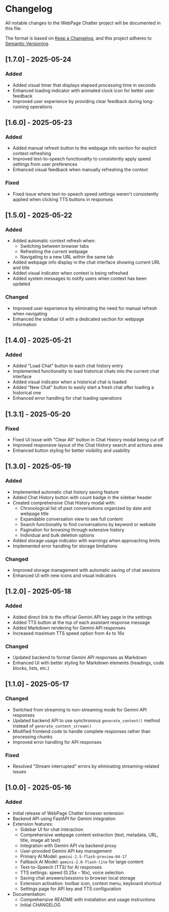 # Changelog

All notable changes to the WebPage Chatter project will be documented in this file.

The format is based on [Keep a Changelog](https://keepachangelog.com/en/1.0.0/),
and this project adheres to [Semantic Versioning](https://semver.org/spec/v2.0.0.html).

## [1.7.0] - 2025-05-24

### Added

-   Added visual timer that displays elapsed processing time in seconds
-   Enhanced loading indicator with animated clock icon for better user feedback
-   Improved user experience by providing clear feedback during long-running operations

## [1.6.0] - 2025-05-23

### Added

-   Added manual refresh button to the webpage info section for explicit context refreshing
-   Improved text-to-speech functionality to consistently apply speed settings from user preferences
-   Enhanced visual feedback when manually refreshing the context

### Fixed

-   Fixed issue where text-to-speech speed settings weren't consistently applied when clicking TTS buttons in responses

## [1.5.0] - 2025-05-22

### Added

-   Added automatic context refresh when:
    -   Switching between browser tabs
    -   Refreshing the current webpage
    -   Navigating to a new URL within the same tab
-   Added webpage info display in the chat interface showing current URL and title
-   Added visual indicator when context is being refreshed
-   Added system messages to notify users when context has been updated

### Changed

-   Improved user experience by eliminating the need for manual refresh when navigating
-   Enhanced the sidebar UI with a dedicated section for webpage information

## [1.4.0] - 2025-05-21

### Added

-   Added "Load Chat" button to each chat history entry
-   Implemented functionality to load historical chats into the current chat interface
-   Added visual indicator when a historical chat is loaded
-   Added "New Chat" button to easily start a fresh chat after loading a historical one
-   Enhanced error handling for chat loading operations

## [1.3.1] - 2025-05-20

### Fixed

-   Fixed UI issue with "Clear All" button in Chat History modal being cut off
-   Improved responsive layout of the Chat History search and actions area
-   Enhanced button styling for better visibility and usability

## [1.3.0] - 2025-05-19

### Added

-   Implemented automatic chat history saving feature
-   Added Chat History button with count badge in the sidebar header
-   Created comprehensive Chat History modal with:
    -   Chronological list of past conversations organized by date and webpage title
    -   Expandable conversation view to see full content
    -   Search functionality to find conversations by keyword or website
    -   Pagination for browsing through extensive history
    -   Individual and bulk deletion options
-   Added storage usage indicator with warnings when approaching limits
-   Implemented error handling for storage limitations

### Changed

-   Improved storage management with automatic saving of chat sessions
-   Enhanced UI with new icons and visual indicators

## [1.2.0] - 2025-05-18

### Added

-   Added direct link to the official Gemini API key page in the settings
-   Added TTS button at the top of each assistant response message
-   Added Markdown rendering for Gemini API responses
-   Increased maximum TTS speed option from 4x to 16x

### Changed

-   Updated backend to format Gemini API responses as Markdown
-   Enhanced UI with better styling for Markdown elements (headings, code blocks, lists, etc.)

## [1.1.0] - 2025-05-17

### Changed

-   Switched from streaming to non-streaming mode for Gemini API responses
-   Updated backend API to use synchronous `generate_content()` method instead of `generate_content_stream()`
-   Modified frontend code to handle complete responses rather than processing chunks
-   Improved error handling for API responses

### Fixed

-   Resolved "Stream interrupted" errors by eliminating streaming-related issues

## [1.0.0] - 2025-05-16

### Added

-   Initial release of WebPage Chatter browser extension
-   Backend API using FastAPI for Gemini integration
-   Extension features:
    -   Sidebar UI for chat interaction
    -   Comprehensive webpage content extraction (text, metadata, URL, title, image alt text)
    -   Integration with Gemini API via backend proxy
    -   User-provided Gemini API key management
    -   Primary AI Model: `gemini-2.5-flash-preview-04-17`
    -   Fallback AI Model: `gemini-2.0-flash-lite` for large content
    -   Text-to-Speech (TTS) for AI responses
    -   TTS settings: speed (0.25x - 16x), voice selection
    -   Saving chat answers/sessions to browser local storage
    -   Extension activation: toolbar icon, context menu, keyboard shortcut
    -   Settings page for API key and TTS configuration
-   Documentation:
    -   Comprehensive README with installation and usage instructions
    -   Initial CHANGELOG
